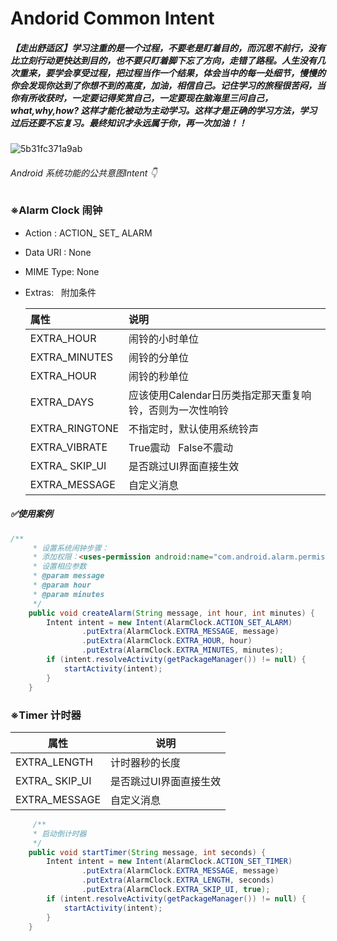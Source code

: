 # Andorid Common Intent

##### 【走出舒适区】学习注重的是一个过程，不要老是盯着目的，而沉思不前行，没有比立刻行动更快达到目的，也不要只盯着脚下忘了方向，走错了路程。人生没有几次重来，要学会享受过程，把过程当作一个结果，体会当中的每一处细节，慢慢的你会发现你达到了你想不到的高度，加油，相信自己。记住学习的旅程很苦闷，当你有所收获时，一定要记得奖赏自己，一定要现在脑海里三问自己，what,why,how? 这样才能化被动为主动学习。这样才是正确的学习方法，学习过后还要不忘复习。最终知识才永远属于你，再一次加油！！

![5b31fc371a9ab](https://i.loli.net/2018/06/26/5b31fc371a9ab.jpg)

###### Android 系统功能的公共意图Intent 👇

### ※Alarm Clock 闹钟

- Action : ACTION_ SET_ ALARM 
- Data URI : None 
- MIME Type: None
- Extras:   附加条件

  | 属性             | 说明                               |
  |:-------------- |:-------------------------------- |
  | EXTRA_HOUR     | 闹铃的小时单位                          |
  | EXTRA_MINUTES  | 闹铃的分单位                           |
  | EXTRA_HOUR     | 闹铃的秒单位                           |
  | EXTRA_DAYS     | 应该使用Calendar日历类指定那天重复响铃，否则为一次性响铃 |
  | EXTRA_RINGTONE | 不指定时，默认使用系统铃声                    |
  | EXTRA_VIBRATE  | True震动   False不震动                |
  | EXTRA_ SKIP_UI | 是否跳过UI界面直接生效                     |
  | EXTRA_MESSAGE  | 自定义消息                            |

  

##### ✅使用案例

```java
/**
     * 设置系统闹钟步骤：
     * 添加权限：<uses-permission android:name="com.android.alarm.permission.SET_ALARM" />
     * 设置相应参数
     * @param message
     * @param hour
     * @param minutes
     */
    public void createAlarm(String message, int hour, int minutes) {
        Intent intent = new Intent(AlarmClock.ACTION_SET_ALARM)
                .putExtra(AlarmClock.EXTRA_MESSAGE, message)
                .putExtra(AlarmClock.EXTRA_HOUR, hour)
                .putExtra(AlarmClock.EXTRA_MINUTES, minutes);
        if (intent.resolveActivity(getPackageManager()) != null) {
            startActivity(intent);
        }
    }
```

### ※Timer 计时器

| 属性             | 说明           |
| -------------- | ------------ |
| EXTRA_LENGTH   | 计时器秒的长度      |
| EXTRA_ SKIP_UI | 是否跳过UI界面直接生效 |
| EXTRA_MESSAGE  | 自定义消息        |

```java
     /**
     * 启动倒计时器
     */
    public void startTimer(String message, int seconds) {
        Intent intent = new Intent(AlarmClock.ACTION_SET_TIMER)
                .putExtra(AlarmClock.EXTRA_MESSAGE, message)
                .putExtra(AlarmClock.EXTRA_LENGTH, seconds)
                .putExtra(AlarmClock.EXTRA_SKIP_UI, true);
        if (intent.resolveActivity(getPackageManager()) != null) {
            startActivity(intent);
        }
    }
```
